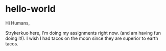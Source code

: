 # hello-world

Hi Humans,

Strykerkuo here, I'm doing my assignments right now.  (and am having fun doing it!).
I wish I had tacos on the moon since they are superior to earth tacos.
